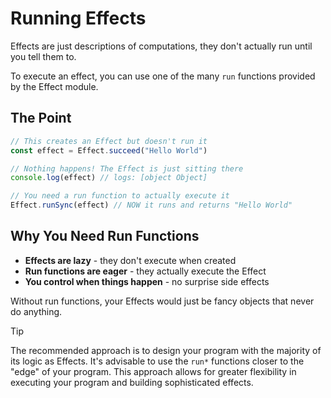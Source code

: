 # Running Effects

Effects are just descriptions of computations, they don't actually run until you tell them to.

To execute an effect, you can use one of the many `run` functions provided by the Effect module.

## The Point

```typescript
// This creates an Effect but doesn't run it
const effect = Effect.succeed("Hello World")

// Nothing happens! The Effect is just sitting there
console.log(effect) // logs: [object Object]

// You need a run function to actually execute it
Effect.runSync(effect) // NOW it runs and returns "Hello World"
```

## Why You Need Run Functions

- **Effects are lazy** - they don't execute when created
- **Run functions are eager** - they actually execute the Effect
- **You control when things happen** - no surprise side effects

Without run functions, your Effects would just be fancy objects that never do anything.

>[!TIP]
>The recommended approach is to design your program with the majority of its logic as Effects. It's advisable to use the `run*` functions closer to the "edge" of your program. This approach allows for greater flexibility in executing your program and building sophisticated effects.
